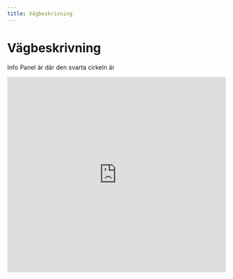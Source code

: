 ```yaml
---
title: Vägbeskrivning 
---
```

<h1>Vägbeskrivning</h1>
<p>Info Panel är där den svarta cirkeln är</p>
<p><iframe style="border: 0" frameborder="0" height="450" src="https://www.google.com/maps/embed?pb=!1m22!1m12!1m3!1d4365.155837015634!2d12.595952959853978!3d56.83603029547809!2m3!1f0!2f0!3f0!3m2!1i1024!2i768!4f13.1!4m7!1i0!3e6!4m3!3m2!1d56.8359549!2d12.6003727!4m0!5e0!3m2!1sro!2s!4v1406288055291" width="100%"></iframe></p>